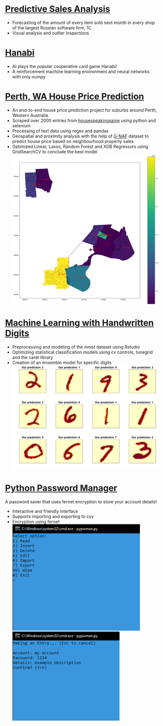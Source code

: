 # [Predictive Sales Analysis](https://github.com/telhc/Sales/blob/main/sales.ipynb)
* Forecasting of the amount of every item sold next month in every shop of the largest Russian software firm, 1C
* Visual analysis and outlier inspections

# [Hanabi](https://github.com/telhc/Hanabi)
* AI plays the popular cooperative card game Hanabi!
* A reinforcement machine learning environment and neural networks with only numpy

# [Perth, WA House Price Prediction](https://github.com/telhc/Perth-House-Price-Prediction)
* An end-to-end house price prediction project for suburbs around Perth, Western Australia.
* Scraped over 2000 entries from [housespeakingsame](http://house.speakingsame.com/) using python and selenium
* Processing of text data using regex and pandas
* Geospatial and proximity analysis with the help of [G-NAF](https://data.gov.au/data/dataset/geocoded-national-address-file-g-naf) dataset to predict house price based on neighbourhood property sales
* Optimized Linear, Lasso, Random Forest and XGB Regressors using GridSearchCV to conclude the best model
![](/images/perth_geo.png)

# [Machine Learning with Handwritten Digits](https://rpubs.com/telhc/722160)
* Preprocessing and modeling of the mnist dataset using Rstudio
* Optimizing statistical classification models using cv controls, tunegrid and the caret library
* Creation of an ensemble model for specific digits
![](/images/mnist_digits.png)

# [Python Password Manager](https://github.com/telhc/pypwvault)
A password saver that uses fernet encryption to store your account details!  
* Interactive and friendly interface
* Supports importing and exporting to csv
* Encryption using fernet  
![](/images/pypwmanmenu.png)
![](/images/pypwmaninsert.png)
